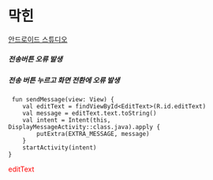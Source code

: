 # 막힌 

[안드로이드 스튜디오](https://developer.android.com/training/basics/firstapp/starting-activity#kotlin)
##### 전송버튼 오류 발생
##### 전송 버튼 누르고 화면 전환에 오류 발생


     fun sendMessage(view: View) {
        val editText = findViewById<EditText>(R.id.editText)
        val message = editText.text.toString()
        val intent = Intent(this, DisplayMessageActivity::class.java).apply {
            putExtra(EXTRA_MESSAGE, message)
        }
        startActivity(intent)
    }

<span style="color:red">editText</span>
